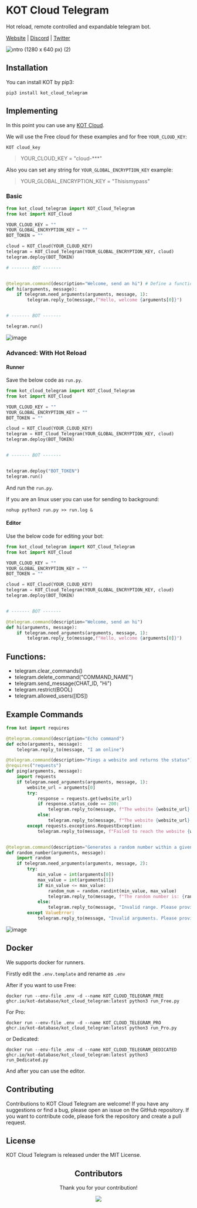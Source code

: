 # KOT Cloud Telegram

Hot reload, remote controlled and expandable telegram bot.

[Website](https://kotdatabase.dev/kot-update) | [Discord](https://discord.gg/QtnKf532Er) | [Twitter](https://twitter.com/)


![ıntro (1280 x 640 px) (2)](https://github.com/KOT-database/KOT-Cloud-Telegram/assets/41792982/ad598e1f-0553-4ff3-b1cc-a4882ad92c4b)


## Installation
You can install KOT by pip3:

```console
pip3 install kot_cloud_telegram
```



## Implementing
In this point you can use any [KOT Cloud](https://docs.kotdatabase.dev/kot_cloud.html).


We will use the Free cloud for these examples and for free `YOUR_CLOUD_KEY`:
```console
KOT cloud_key
```
>YOUR_CLOUD_KEY = "cloud-***"

Also you can set any string for `YOUR_GLOBAL_ENCRYPTION_KEY` example: 
> YOUR_GLOBAL_ENCRYPTION_KEY = "Thisismypass"

### Basic

```python
from kot_cloud_telegram import KOT_Cloud_Telegram
from kot import KOT_Cloud

YOUR_CLOUD_KEY = ""
YOUR_GLOBAL_ENCRYPTION_KEY = ""
BOT_TOKEN = ""

cloud = KOT_Cloud(YOUR_CLOUD_KEY)
telegram = KOT_Cloud_Telegram(YOUR_GLOBAL_ENCRYPTION_KEY, cloud)
telegram.deploy(BOT_TOKEN) 

# ------- BOT ------- 


@telegram.command(description="Welcome, send an hi") # Define a function that can call with /hi in telegram
def hi(arguments, message):
    if telegram.need_arguments(arguments, message, 1):
        telegram.reply_to(message,f"Hello, welcome {arguments[0]}")


# ------- BOT ------- 

telegram.run()
```
![image](https://github.com/KOT-database/KOT-Cloud-Telegram/assets/41792982/9ee65177-8e45-450d-913f-84e320896cff)

### Advanced: With Hot Reload

#### Runner

Save the below code as `run.py`.
```python
from kot_cloud_telegram import KOT_Cloud_Telegram
from kot import KOT_Cloud

YOUR_CLOUD_KEY = ""
YOUR_GLOBAL_ENCRYPTION_KEY = ""
BOT_TOKEN = ""

cloud = KOT_Cloud(YOUR_CLOUD_KEY)
telegram = KOT_Cloud_Telegram(YOUR_GLOBAL_ENCRYPTION_KEY, cloud)
telegram.deploy(BOT_TOKEN) 


# ------- BOT ------- 


telegram.deploy("BOT_TOKEN") 
telegram.run()
```

And run the `run.py`.

If you are an linux user you can use for sending to background:
```console
nohup python3 run.py >> run.log &
```

#### Editor

Use the below code for editing your bot:

```python
from kot_cloud_telegram import KOT_Cloud_Telegram
from kot import KOT_Cloud

YOUR_CLOUD_KEY = ""
YOUR_GLOBAL_ENCRYPTION_KEY = ""
BOT_TOKEN = ""

cloud = KOT_Cloud(YOUR_CLOUD_KEY)
telegram = KOT_Cloud_Telegram(YOUR_GLOBAL_ENCRYPTION_KEY, cloud)
telegram.deploy(BOT_TOKEN) 


# ------- BOT ------- 

@telegram.command(description="Welcome, send an hi")
def hi(arguments, message):
    if telegram.need_arguments(arguments, message, 1):
        telegram.reply_to(message,f"Hello, welcome {arguments[0]}")

```

## Functions:
- telegram.clear_commands()
- telegram.delete_command("COMMAND_NAME")
- telegram.send_message(CHAT_ID, "Hi")
- telegram.restrict(BOOL)
- telegram.allowed_users([IDS])


## Example Commands

```python
from kot import requires

@telegram.command(description="Echo command")
def echo(arguments, message):
    telegram.reply_to(message, "I am online")

@telegram.command(description="Pings a website and returns the status")
@requires("requests")
def ping(arguments, message):
    import requests
    if telegram.need_arguments(arguments, message, 1):
        website_url = arguments[0]
        try:
            response = requests.get(website_url)
            if response.status_code == 200:
                telegram.reply_to(message, f"The website {website_url} is up and running.")
            else:
                telegram.reply_to(message, f"The website {website_url} returned a status code {response.status_code}.")
        except requests.exceptions.RequestException:
            telegram.reply_to(message, f"Failed to reach the website {website_url}.")


@telegram.command(description="Generates a random number within a given range")
def random_number(arguments, message):
    import random
    if telegram.need_arguments(arguments, message, 2):
        try:
            min_value = int(arguments[0])
            max_value = int(arguments[1])
            if min_value <= max_value:
                random_num = random.randint(min_value, max_value)
                telegram.reply_to(message, f"The random number is: {random_num}")
            else:
                telegram.reply_to(message, "Invalid range. Please provide a minimum value less than or equal to the maximum value.")
        except ValueError:
            telegram.reply_to(message, "Invalid arguments. Please provide numeric values for minimum and maximum range.")


```

![image](https://github.com/KOT-database/KOT-Cloud-Telegram/assets/41792982/350ead86-3a45-4bb8-b639-1a0bd360039e)


## Docker
We supports docker for runners.

Firstly edit the `.env.template` and rename as `.env`


After if you want to use Free:

```console
docker run --env-file .env -d --name KOT_CLOUD_TELEGRAM_FREE ghcr.io/kot-database/kot_cloud_telegram:latest python3 run_Free.py
```

For Pro:


```console
docker run --env-file .env -d --name KOT_CLOUD_TELEGRAM_PRO ghcr.io/kot-database/kot_cloud_telegram:latest python3 run_Pro.py
```

or Dedicated:


```console
docker run --env-file .env -d --name KOT_CLOUD_TELEGRAM_DEDICATED ghcr.io/kot-database/kot_cloud_telegram:latest python3 run_Dedicated.py
```


And after you can use the editor.


## Contributing
Contributions to KOT Cloud Telegram are welcome! If you have any suggestions or find a bug, please open an issue on the GitHub repository. If you want to contribute code, please fork the repository and create a pull request.

## License
KOT Cloud Telegram is released under the MIT License.

<h2 align="center">
    Contributors
</h2>
<p align="center">
    Thank you for your contribution!
</p>
<p align="center">
    <a href="https://github.com/KOT-database/KOT-Cloud-Telegram/graphs/contributors">
      <img src="https://contrib.rocks/image?repo=KOT-database/KOT-Cloud-Telegram" />
    </a>
</p>

